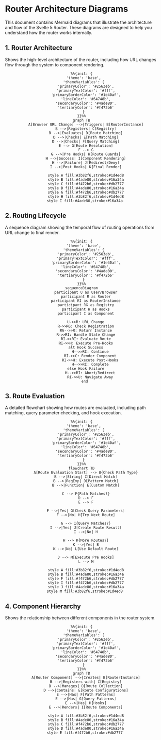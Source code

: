 # Router Architecture Diagrams

This document contains Mermaid diagrams that illustrate the architecture and flow of the Svelte 5 Router. These diagrams are designed to help you understand how the router works internally.

## 1. Router Architecture

Shows the high-level architecture of the router, including how URL changes flow through the system to component rendering.

<div align="center">

```mermaid
%%{init: {
  'theme': 'base',
  'themeVariables': {
    'primaryColor': '#2563eb',
    'primaryTextColor': '#fff',
    'primaryBorderColor': '#1e40af',
    'lineColor': '#64748b',
    'secondaryColor': '#4ade80',
    'tertiaryColor': '#f472b6'
  }
}}%%
graph TB
    A[Browser URL Change] -->|Triggers| B[RouterInstance]
    B -->|Registers| C[Registry]
    B -->|Evaluates| D[Route Matching]
    D -->|Checks| E[Path Matching]
    D -->|Checks| F[Query Matching]
    E --> G[Route Resolution]
    F --> G
    G -->|Pre Hooks| H[Route Guards]
    H -->|Success| I[Component Rendering]
    H -->|Failure| J[Redirect/Deny]
    I -->|Post Hooks| K[Final Render]
    
    style A fill:#3b82f6,stroke:#1d4ed8
    style B fill:#4ade80,stroke:#16a34a
    style C fill:#f472b6,stroke:#db2777
    style D fill:#4ade80,stroke:#16a34a
    style G fill:#f472b6,stroke:#db2777
    style H fill:#3b82f6,stroke:#1d4ed8
    style I fill:#4ade80,stroke:#16a34a 
```

</div>

## 2. Routing Lifecycle

A sequence diagram showing the temporal flow of routing operations from URL change to final render.

<div align="center">

```mermaid
%%{init: {
  'theme': 'base',
  'themeVariables': {
    'primaryColor': '#2563eb',
    'primaryTextColor': '#fff',
    'primaryBorderColor': '#1e40af',
    'lineColor': '#64748b',
    'secondaryColor': '#4ade80',
    'tertiaryColor': '#f472b6'
  }
}}%%
sequenceDiagram
    participant U as User/Browser
    participant R as Router
    participant RI as RouterInstance
    participant RG as Registry
    participant H as Hooks
    participant C as Component

    U->>R: URL Change
    R->>RG: Check Registration
    RG-->>R: Return Instance
    R->>RI: Handle State Change
    RI->>RI: Evaluate Route
    RI->>H: Execute Pre-Hooks
    alt Hook Success
        H-->>RI: Continue
        RI->>C: Render Component
        RI->>H: Execute Post-Hooks
        H-->>RI: Complete
    else Hook Failure
        H-->>RI: Abort/Redirect
        RI->>U: Navigate Away
    end 
```

</div>

## 3. Route Evaluation

A detailed flowchart showing how routes are evaluated, including path matching, query parameter checking, and hook execution.

<div align="center">

```mermaid
%%{init: {
  'theme': 'base',
  'themeVariables': {
    'primaryColor': '#2563eb',
    'primaryTextColor': '#fff',
    'primaryBorderColor': '#1e40af',
    'lineColor': '#64748b',
    'secondaryColor': '#4ade80',
    'tertiaryColor': '#f472b6'
  }
}}%%
flowchart TD
    A[Route Evaluation Start] --> B{Check Path Type}
    B -->|String| C[Direct Match]
    B -->|RegExp| D[Pattern Match]
    B -->|Function| E[Custom Match]
    
    C --> F{Path Matches?}
    D --> F
    E --> F
    
    F -->|Yes| G[Check Query Parameters]
    F -->|No| H[Try Next Route]
    
    G --> I{Query Matches?}
    I -->|Yes| J[Create Route Result]
    I -->|No| H
    
    H --> K{More Routes?}
    K -->|Yes| B
    K -->|No| L[Use Default Route]
    
    J --> M[Execute Pre Hooks]
    L --> M
    
    style A fill:#3b82f6,stroke:#1d4ed8
    style B fill:#4ade80,stroke:#16a34a
    style F fill:#f472b6,stroke:#db2777
    style I fill:#f472b6,stroke:#db2777
    style J fill:#4ade80,stroke:#16a34a
    style M fill:#3b82f6,stroke:#1d4ed8 
```

</div>

## 4. Component Hierarchy

Shows the relationship between different components in the router system.

<div align="center">

```mermaid
%%{init: {
  'theme': 'base',
  'themeVariables': {
    'primaryColor': '#2563eb',
    'primaryTextColor': '#fff',
    'primaryBorderColor': '#1e40af',
    'lineColor': '#64748b',
    'secondaryColor': '#4ade80',
    'tertiaryColor': '#f472b6'
  }
}}%%
graph TD
    A[Router Component] -->|Creates| B[RouterInstance]
    B -->|Registers with| C[Registry]
    B -->|Manages| D[Route Collection]
    D -->|Contains| E[Route Configurations]
    E -->|Has| F[Path Patterns]
    E -->|Has| G[Query Patterns]
    E -->|Has| H[Hooks]
    E -->|Renders| I[Route Components]
    
    style A fill:#3b82f6,stroke:#1d4ed8
    style B fill:#4ade80,stroke:#16a34a
    style C fill:#f472b6,stroke:#db2777
    style D fill:#4ade80,stroke:#16a34a
    style E fill:#f472b6,stroke:#db2777 
```

</div>
